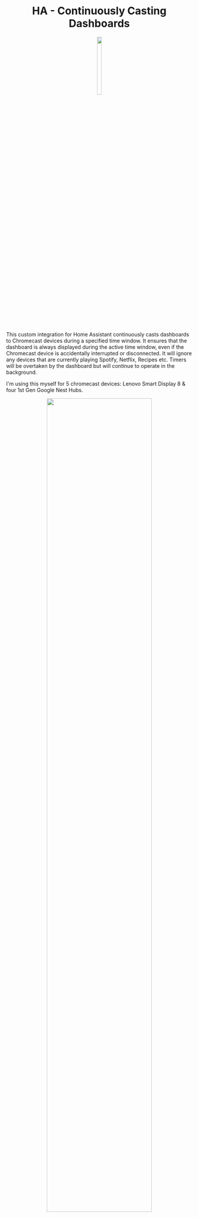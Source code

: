# <center>**HA - Continuously Casting Dashboards** </center>

<p align="center">
  <img src="branding/logo.png" width=15% height=20%>
</p>


This custom integration for Home Assistant continuously casts dashboards to Chromecast devices during a specified time window. It ensures that the dashboard is always displayed during the active time window, even if the Chromecast device is accidentally interrupted or disconnected. It will ignore any devices that are currently playing Spotify, Netflix, Recipes etc. Timers will be overtaken by the dashboard but will continue to operate in the background.

I'm using this myself for 5 chromecast devices: Lenovo Smart Display 8 & four 1st Gen Google Nest Hubs.

<p align="center">
  <img src="https://github.com/b0mbays/continuously_casting_dashboards/assets/55556007/9cc32333-312e-41cf-bca0-e531e535a268" width=75% height=75%>
</p>
<br/><br/>

✨**Features:**
============

- Automatically casts specified Home Assistant dashboards to Chromecast devices.
- Monitors the casting state of each device and resumes casting if interrupted.
- Entity changed dashboard casting (cast specific dashboards when an entity state changes).
- Multiple dashboard casting for the same device (cast different dashboards at different times).
- Configurable global time window for active casting.
- Configurable casting interval.
- Configurable volume per device.
- Configurable start and end times per device.
- Debug logging support.

<br/><br/>

✅ **Requirements:**
============

1. **Home Assistant**

2. **[HTTPS External Access](https://www.makeuseof.com/secure-home-assistant-installation-free-ssl-certificate/?newsletter_popup=1)** which HA requires for casting and the HACS Addon installed. **Alternatively, if you have a Nabu Casa subscription then this is already set up for you.**

2. **Trusted network setup** for each Chromecast device to avoid logging in. See guide [here](https://blog.fuzzymistborn.com/homeassistant-and-catt-cast-all-the-things/) and follow the 'Trusted Networks' section half way down. You can either do your entire home network, or individual devices. You can find the IP address for each device by going to Settings -> Device Information -> Technical Information on the device.

    Your trusted networks section should then look something like this:

    ```yaml
    homeassistant:
      external_url: "<your-external-url-for-home-assistant"
      auth_providers:
        - type: trusted_networks
          trusted_networks:
            - 192.168.12.236/32 #These are my display IP addresses, replace them with your own (including the /32)
            - 192.168.12.22/32
            - 192.168.12.217/32
          trusted_users:
            192.168.12.236: <your-user-id>
            192.168.12.22: <your-user-id>
            192.168.12.217: <your-user-id>
          allow_bypass_login: true
        - type: homeassistant
    ```

3. **[ha-catt-fix](https://github.com/swiergot/ha-catt-fix)** setup for your dashboard to keep the display 'awake' and not time out after 10 minutes. Install steps:

    - Go to the HACS panel in Home Assistant
    - Click on the three dots in the top right corner and choose "Custom repositories"
    - Enter `swiergot/ha-catt-fix` in the "Add custom repository" field, select "Lovelace" from the "Category" dropdown, and click on the "Add" button.
    - Go to the "Frontend" tab within HACS, and click on 'Explore and download repositories" and search for 'ha-catt-fix'.
    - Click "Download"
    - Restart Home Assistant
    - Ensure that 'ha-catt-fix' is listed inside your dashboards resources. (_Your dashboard_ -> Three dots -> Edit -> Three dots -> Manage resources)

4. **[Kiosk Mode](https://github.com/NemesisRE/kiosk-mode)** for hiding the navigations bars for fullscreen dashboards on your displays.

<br/><br/>

🚀**Installation**
============

### **HACS**

1. Go to the HACS panel in Home Assistant.
2. Click on the three dots in the top right corner and choose "Custom repositories".
3. Enter `b0mbays/continuously_casting_dashboards` in the "Add custom repository" field, select "Integration" from the "Category" dropdown, and click on the "Add" button.
4. Once the custom repository is added, you can install the integration through HACS. You should see "Continuously Cast Dashboards" in the "Integrations" tab. Click on "Download" to add it to your Home Assistant instance.
5. Restart Home Assistant to load the custom integration.
6. Setup your devices inside the configuration.yaml file, follow the steps from the configuration section below.
4. Restart again to start the integration.

<br/><br/>

⚡️**How does it work?**
============

This integration runs in the background on your HA instance, so no external device is required. If you'd prefer to run it on a Raspberry Pi or similiar linux box then you can try out [HA-Pi-Continuously-Cast](https://github.com/b0mbays/ha-pi-continuously-cast). However, I have had no issues running this on my Home Assistant instance.

The integration uses [CATT's](https://github.com/skorokithakis/catt) functionality to 'call' each of your Google Chromecast devices checking the status every 45 seconds (you can change this in the config) for any 'state' changes. If there is no media playing on the device, then the dashboard will be cast. If the device already has the dashboard casting then it will be ignored. And if there is youtube/recipes/spotify playing on the device then it will also be ignored.

The casting functionality within Home Assistant requires your instance to be accesible via HTTPS with either paying for a Nabu Casa subscription or setting this up yourself. I opted to subscribe to Nabu Casa to help support HA development. Previously, I did set this up myself and the guide I used is [here](https://www.makeuseof.com/secure-home-assistant-installation-free-ssl-certificate/?newsletter_popup=1).


<br/><br/>

⚙️**Configuration**
============

To configure the integration, add the following to your `configuration.yaml` file:

```yaml
continuously_casting_dashboards:
  logging_level: warning #Required: Set the logging level - debug/info/warning (default is 'warning' - try 'debug' for debugging)
  cast_delay: 45 #Required: Time (in seconds) for casting checks between each device.
  start_time: "07:00" #Optional: Global start time of the casting window (format: "HH:MM") - Default is set to "07:00" and can be individually overwritten per device below.
  end_time: "01:00" #Optional: Global end time of the casting window (format: "HH:MM") and must be after "00:00". Default is set to "01:00" and can be individually overwritten per device below.
  devices:
    "<Display_Name>": #Required: Display name of your device. Find this on the actual device's settings or inside the Google Home app.
      - dashboard_url: "<Dashboard_URL>" #Required: Dashboard URL to be casted (This must be the local IP address of your HA instance, not homeassistant.local)
        volume: 5 #Optional: Volume to set the display. (If you remove this, the device will remain the same volume)
        start_time: "07:00" #Optional: Set the start time for this device
        end_time: "01:00" #Optional: Set the end time for this device
    "<Display_Name>": 
      - dashboard_url: "<Dashboard_URL>" 
        volume: <Volume>
        start_time: "<Start_Time>" 
        end_time: "<End_Time>"

    #You can then add more devices repeating the above format:

    # Examples:
    # "Office display":
    #   - dashboard_url: "http://192.168.12.104:8123/nest-dashboard/default_view?kiosk"
    #     volume: 7
    #     start_time: "06:00" 
    #     end_time: "18:00"
    # "Kitchen display":
    #   - dashboard_url: "http://192.168.12.104:8123/kitchen-dashboard/default_view?kiosk"
    #     volume: 9
    #     start_time: "06:00" 
    #     end_time: "22:00"
    # "Basement display":
    #   - dashboard_url: "http://192.168.12.104:8123/nest-dashboard/default_view?kiosk"
    #     volume: 4
    #     start_time: "18:00" 
    #     end_time: "03:00"
```


<br/><br/>
**🔄 Entity changed dashboard casting**
============


With this feature, you can configure specific dashboards to be cast when the state of a specified entity changes. To enable this feature, add a new section to your configuration.yaml file:

```yaml
continuously_casting_dashboards:
  # ...
  state_triggers:
    "<Display_Name>":
        - entity_id: "<Entity_ID>"
          to_state: "<To_State>"
          dashboard_url: "<Dashboard_URL>"
          time_out: <Timeout_time> #Optional!
          force_cast: <true or false> #Optional!
```

Replace **<Display_Name>** with the Chromecast device, **<Entity_ID>** with the desired entity ID, **<To_State>** with the state that triggers the casting and **<Dashboard_URL>** with the URL of the dashboard you want to cast.

**<time_out>** is an optional field to "time out" a specific dashboard after a certain amount of time(in seconds). There is an example use case below.

**<force_cast>** is another optional field to indicate if the dashboard should be casted even if media is playing on the device. This is set to 'false' by default.

You can add multiple entity-triggered casting configurations by adding more sections following the same format.

Example:

```yaml
continuously_casting_dashboards:
  # ...
  state_triggers:
    "Living room display":
        - entity_id: "sensor.samsung_tv"
          to_state: "On"
          dashboard_url: "http://192.168.12.104:8123/tv_remote_dashboard/default_view?kiosk"
        - entity_id: "sensor.samsung_tv"
          to_state: "Off"
          dashboard_url: "http://192.168.12.104:8123/living_room_dashboard/default_view?kiosk"
```
The first example for the "Living room display" will cast my custom "tv_remote_dashboard" which has my TV remote controls to my Nest Hub when my TV entity reports the status of "On". When the TV turns off and now reports a status of "Off" then my normal "living_room_dashboard" will be casted.

```yaml
continuously_casting_dashboards:
  # ...
  state_triggers:
    "Office display":
        - entity_id: "binary_sensor.front_door_ring"
          to_state: "Detected"
          dashboard_url: "http://192.168.12.104:8123/cctv_dashboard/default_view?kiosk"
          time_out: 60
          force_cast: true
```


The second example will cast my custom "cctv_dashboard" which has cameras of the front door when my Ring doorbell is "Detected". I am using the optional "time_out" feature which will stop casting the CCTV display after 60 seconds. Once the dashboard has then stopped casting, the default dashboard will start casting to this display. I also have the 'force_cast' set to 'true' to ensure that even if media is playing on this device, then the CCTV dashboard will be casted.

<br/><br/>


<br/><br/>
**↕️ Multiple dashboard casting**
============


With this feature, you can configure multiple dashboards to be cast at different times for the same device. To enable this feature, add multiple dashboards and time windows to each devices configuration, for example:

```yaml
devices:
  # ...
    # "Office display":
    #   - dashboard_url: "http://192.168.12.104:8123/day-dashboard/default_view?kiosk"
    #     volume: 7
    #     start_time: "07:00" 
    #     end_time: "00:00"
    #   - dashboard_url: "http://192.168.12.104:8123/night-dashboard/default_view?kiosk"
    #     volume: 7
    #     start_time: "00:01" 
    #     end_time: "03:00"
```

<br/><br/>




⚠️**Troubleshooting**
============

- I have an annoying notification on my phone for 'DashCast'?

   On your Android phone, go to Settings > Google > All Services > Devices & sharing > Cast options > Turn off Media controls for Cast devices. This will turn off controls for any other casting device      although I don't find myself using it for anything else so I have it disabled.

- The dashboard starts on my device and then stops within a few seconds.

    If this is happening, you may not have installed the ha-catt-fix correctly and your device will be using a different state name for when a dashboard is "active". The device should be reporting "Dummy". You can find out what your device is reporting by changing the "logging_level" to "debug"; then going to the Home Assistant logs and you will see logs for this integration. In the logs you should find a log checking the status output for a working dashboard state. For example, mine looks like this:


    ```
    DEBUG (MainThread) [custom_components.continuously_casting_dashboards.dashboard_caster] Status output for Office display when checking for dashboard state 'Dummy': Title: Dummy 22:27:13 GMT+0000 (Greenwich Mean Time)
    Volume: 50
    ```

    If "Dummy" is missing here, please ensure you have installed the ha-catt-fix correctly from following the instructions from the [requirements](#requirements) section.
